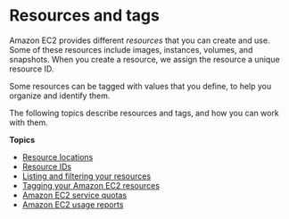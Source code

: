 # Resources and tags<a name="EC2_Resources"></a>

Amazon EC2 provides different *resources* that you can create and use\. Some of these resources include images, instances, volumes, and snapshots\. When you create a resource, we assign the resource a unique resource ID\.

Some resources can be tagged with values that you define, to help you organize and identify them\.

The following topics describe resources and tags, and how you can work with them\.

**Topics**
+ [Resource locations](resources.md)
+ [Resource IDs](resource-ids.md)
+ [Listing and filtering your resources](Using_Filtering.md)
+ [Tagging your Amazon EC2 resources](Using_Tags.md)
+ [Amazon EC2 service quotas](ec2-resource-limits.md)
+ [Amazon EC2 usage reports](usage-reports.md)
